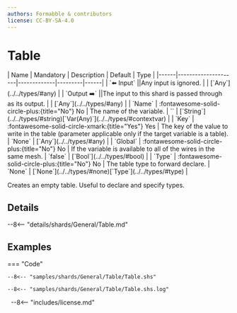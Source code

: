 ```yaml
---
authors: Formabble & contributors
license: CC-BY-SA-4.0
---
```



# Table

<div class="sh-parameters" markdown="1">
| Name | Mandatory | Description | Default | Type |
|------|---------------------|-------------|---------|------|
| `⬅️ Input` ||Any input is ignored. | | [`Any`](../../types/#any) |
| `Output ➡️` ||The input to this shard is passed through as its output. | | [`Any`](../../types/#any) |
| `Name` | :fontawesome-solid-circle-plus:{title="No"} No  | The name of the variable. | `` | [`String`](../../types/#string)[`Var(Any)`](../../types/#contextvar) |
| `Key` | :fontawesome-solid-circle-xmark:{title="Yes"} Yes  | The key of the value to write in the table (parameter applicable only if the target variable is a table). | `None` | [`Any`](../../types/#any) |
| `Global` | :fontawesome-solid-circle-plus:{title="No"} No  | If the variable is available to all of the wires in the same mesh. | `false` | [`Bool`](../../types/#bool) |
| `Type` | :fontawesome-solid-circle-plus:{title="No"} No  | The table type to forward declare. | `None` | [`None`](../../types/#none)[`Type`](../../types/#type) |

</div>

Creates an empty table. Useful to declare and specify types.

## Details

--8<-- "details/shards/General/Table.md"


## Examples

=== "Code"

  ```x86asm linenums="1"
  --8<-- "samples/shards/General/Table/Table.shs"
  ```

  ```
  --8<-- "samples/shards/General/Table/Table.shs.log"
  ```
&nbsp;
--8<-- "includes/license.md"

